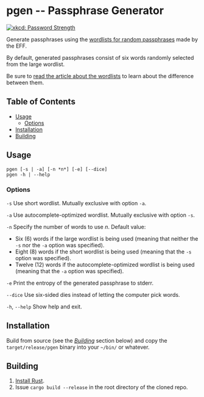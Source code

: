 # pgen -- Passphrase Generator

[![xkcd: Password Strength](https://imgs.xkcd.com/comics/password_strength.png)](https://xkcd.com/936/)

Generate passphrases using the [wordlists for random passphrases][EFFWL]
made by the EFF.

By default, generated passphrases consist of six words randomly selected
from the large wordlist.

Be sure to [read the article about the wordlists][EFFWL] to learn about
the difference between them.

## Table of Contents

* [Usage](#usage)
  - [Options](#options)
* [Installation](#installation)
* [Building](#building)

## Usage

```
pgen [-s | -a] [-n *n*] [-e] [--dice]
pgen -h | --help
```

### Options

`-s` Use short wordlist. Mutually exclusive with option `-a`.

`-a` Use autocomplete-optimized wordlist.
Mutually exclusive with option `-s`.

`-n` Specify the number of words to use *n*. Default value:

  * Six (6) words if the large wordlist is being used (meaning that
    neither the `-s` nor the `-a` option was specified).
  * Eight (8) words if the short wordlist is being used (meaning that
    the `-s` option was specified).
  * Twelve (12) words if the autocomplete-optimized wordlist is being
    used (meaning that the `-a` option was specified).

`-e` Print the entropy of the generated passphrase to stderr.

`--dice` Use six-sided dies instead of letting the computer pick words.

`-h`, `--help` Show help and exit.

## Installation

Build from source (see the [*Building*](#building) section below) and
copy the `target/release/pgen` binary into your `~/bin/` or whatever.

## Building

1. [Install Rust](https://www.rust-lang.org/en-US/install.html).
2. Issue `cargo build --release` in the root directory of the cloned repo.



[EFFWL]: https://www.eff.org/deeplinks/2016/07/new-wordlists-random-passphrases
